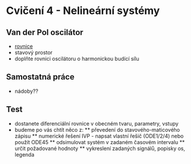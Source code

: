 ﻿# Cvičení 4 - Nelineární systémy


## Van der Pol oscilátor
* [rovnice](https://en.wikipedia.org/wiki/Van_der_Pol_oscillator)
* stavový prostor
* doplňte rovnici oscilátoru o harmonickou budící sílu


## Samostatná práce
* nádoby??



## Test
* dostanete diferenciální rovnice v obecném tvaru, parametry, vstupy
* budeme po vás chtít něco z:
** převedení do stavového-maticového zápisu
** numerické řešení IVP - napsat vlastní řešič (ODE1/2/4) nebo použít ODE45
** odsimulovat systém v zadaném časovém intervalu
** určit požadované hodnoty
** vykreslení zadaných signálů, popisky os, legenda


